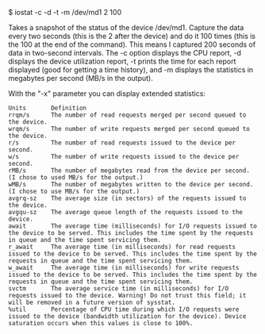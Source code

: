 $ iostat -c -d -t -m /dev/md1 2 100

Takes a snapshot of the status of the device /dev/md1. Capture the data every two seconds (this is the 2 after the device) and do it 100 times (this is the 100 at the end of the command). This means I captured 200 seconds of data in two-second intervals. The -c option displays the CPU report, -d displays the device utilization report, -t prints the time for each report displayed (good for getting a time history), and -m displays the statistics in megabytes per second (MB/s in the output).

With the "-x" parameter you can display extended statistics:

    Units       Definition
    rrqm/s      The number of read requests merged per second queued to the device.
    wrqm/s      The number of write requests merged per second queued to the device.
    r/s         The number of read requests issued to the device per second.
    w/s         The number of write requests issued to the device per second.
    rMB/s       The number of megabytes read from the device per second. (I chose to used MB/s for the output.)
    wMB/s       The number of megabytes written to the device per second. (I chose to use MB/s for the output.)
    avgrq-sz    The average size (in sectors) of the requests issued to the device.
    avgqu-sz    The average queue length of the requests issued to the device.
    await       The average time (milliseconds) for I/O requests issued to the device to be served. This includes the time spent by the requests in queue and the time spent servicing them.
    r_await     The average time (in milliseconds) for read requests issued to the device to be served. This includes the time spent by the requests in queue and the time spent servicing them.
    w_await     The average time (in milliseconds) for write requests issued to the device to be served. This includes the time spent by the requests in queue and the time spent servicing them.
    svctm       The average service time (in milliseconds) for I/O requests issued to the device. Warning! Do not trust this field; it will be removed in a future version of sysstat.
    %util       Percentage of CPU time during which I/O requests were issued to the device (bandwidth utilization for the device). Device saturation occurs when this values is close to 100%.

